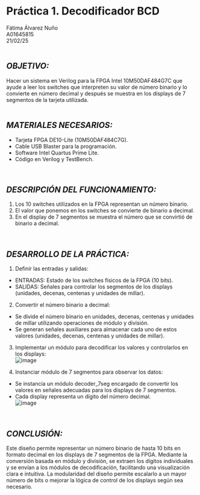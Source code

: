 # Práctica 1. Decodificador BCD
Fátima Álvarez Nuño <br/>
A01645815 <br/>
21/02/25 <br/>
<br/>

## *OBJETIVO:* <br/>
Hacer un sistema en Verilog para la FPGA Intel 10M50DAF484G7C que ayude a leer los switches que interpreten su valor de número binario y lo convierte en número decimal y después se muestra en los displays de 7 segmentos de la tarjeta utilizada. <br/>
<br/>

## *MATERIALES NECESARIOS:* <br/>
* Tarjeta FPGA DE10-Lite (10M50DAF484C7G). <br/>
* Cable USB Blaster para la programación. <br/>
* Software Intel Quartus Prime Lite. <br/>
* Código en Verilog y TestBench. <br/>
<br/>

## *DESCRIPCIÓN DEL FUNCIONAMIENTO:* <br/>
1. Los 10 switches utilizados en la FPGA representan un número binario. <br/>
2. El valor que ponemos en los switches se convierte de binario a decimal. <br/>
3. En el display de 7 segmentos se muestra el número que se convirtió de binario a decimal. <br/>
<br/>

## *DESARROLLO DE LA PRÁCTICA:* <br/>
1. Definir las entradas y salidas: <br/>
  * ENTRADAS:  Estado de los switches físicos de la FPGA (10 bits). <br/>
  * SALIDAS: Señales para controlar los segmentos de los displays (unidades, decenas, centenas y unidades de millar). <br/>
2. Convertir el número binario a decimal: <br/>
  * Se divide el número binario en unidades, decenas, centenas y unidades de millar utilizando operaciones de módulo y división. <br/>
  * Se generan señales auxiliares para almacenar cada uno de estos valores (unidades, decenas, centenas y unidades de millar). <br/>
3. Implementar un módulo para decodificar los valores y controlarlos en los displays: <br/>
![image](https://github.com/user-attachments/assets/0ea82eca-f09c-4941-905b-2a8627dcb3a8)

4. Instanciar módulo de 7 segmentos para observar los datos: <br/>
  * Se instancia un módulo decoder_7seg encargado de convertir los valores en señales adecuadas para los displays de 7 segmentos. <br/>
  * Cada display representa un dígito del número decimal. <br/>
![image](https://github.com/user-attachments/assets/4ce80e2d-0363-49c5-9b8e-67d572b57c63)
<br/>

## *CONCLUSIÓN:* <br/>
Este diseño permite representar un número binario de hasta 10 bits en formato decimal en los displays de 7 segmentos de la FPGA. Mediante la conversión basada en módulo y división, se extraen los dígitos individuales y se envían a los módulos de decodificación, facilitando una visualización clara e intuitiva. La modularidad del diseño permite escalarlo a un mayor número de bits o mejorar la lógica de control de los displays según sea necesario. <br/>
